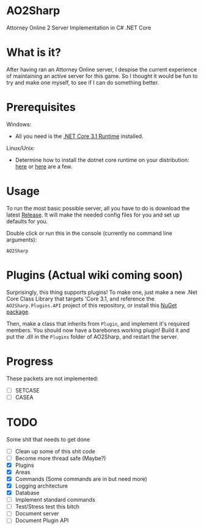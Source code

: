 # AO2Sharp
Attorney Online 2 Server Implementation in C# .NET Core
 
# What is it?
After having ran an Attorney Online server, I despise the current experience of maintaining an active server
for this game. So I thought it would be fun to try and make one myself, to see if I can do something better.

# Prerequisites
Windows:

 - All you need is the [.NET Core 3.1 Runtime](https://cutt.ly/netcore31) installed.

Linux/Unix:
 
 - Determine how to install the dotnet core runtime on your distribution: 
 [here](https://docs.microsoft.com/en-us/dotnet/core/install/linux-ubuntu) 
 or [here](https://wiki.archlinux.org/index.php/.NET_Core#Installation) are a few.

# Usage
To run the most basic possible server, all you have to do is download the latest 
[Release](https://github.com/ElijahZAwesome/AO2Sharp/releases/).
It will make the needed config files for you and set up defaults for you.

Double click or run this in the console (currently no command line arguments):

```
AO2Sharp
```

# Plugins (Actual wiki coming soon)
Surprisingly, this thing supports plugins! To make one, just make a new .Net Core 
Class Library that targets 'Core 3.1, and reference the `AO2Sharp.Plugins.API` 
project of this repository, or install this 
[NuGet package](https://www.nuget.org/packages/AO2Sharp.Plugins.API/).

Then, make a class that inherits from `Plugin`, and implement it's required members.
You should now have a barebones working plugin! Build it and put the .dll in the `Plugins`
folder of AO2Sharp, and restart the server.

# Progress
These packets are not implemented:

- [ ] SETCASE
- [ ] CASEA

# TODO
Some shit that needs to get done

- [ ] Clean up some of this shit code
- [ ] Become more thread safe (Maybe?)
- [X] Plugins
- [X] Areas
- [X] Commands (Some commands are in but need more)
- [X] Logging architecture
- [X] Database
- [ ] Implement standard commands
- [ ] Test/Stress test this bitch
- [ ] Document server
- [ ] Document Plugin API